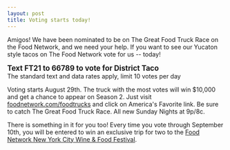 ```yaml
---
layout: post
title: Voting starts today!
---
```


Amigos! We have been nominated to be on The Great Food Truck Race on the Food Network, and we need your help. If you want to see our Yucaton style tacos on The Food Network vote for us -- today!

<span style="font-size: 1.2em;font-weight:bold;">Text FT21 to 66789 to vote for District Taco</span>
<br>
The standard text and data rates apply, limit 10 votes per day

Voting starts August 29th. The truck with the most votes will win $10,000 and get a chance to appear on Season 2. Just visit [foodnetwork.com/foodtrucks](http://foodnetwork.com/foodtrucks) and click on America's Favorite link. Be sure to catch The Great Food Truck Race. All new Sunday Nights at 9p/8c.

There is something in it for you too! Every time you vote through September 10th, you will be entered to win an exclusive trip for two to the [Food Network New York City Wine & Food Festival](http://www.nycwineandfoodfestival.com/).
